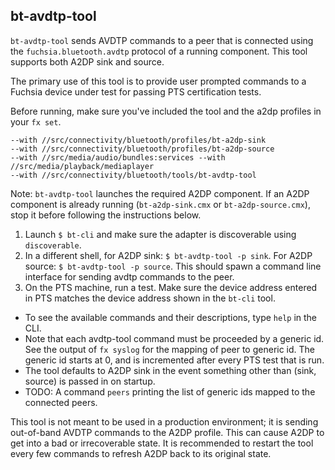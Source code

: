 ## bt-avdtp-tool

`bt-avdtp-tool` sends AVDTP commands to a peer that is connected using the `fuchsia.bluetooth.avdtp`
protocol of a running component. This tool supports both A2DP sink and source.

The primary use of this tool is to provide user prompted commands to a
Fuchsia device under test for passing PTS certification tests.

Before running, make sure you've included the tool and the a2dp profiles in your `fx set`.
```
--with //src/connectivity/bluetooth/profiles/bt-a2dp-sink
--with //src/connectivity/bluetooth/profiles/bt-a2dp-source
--with //src/media/audio/bundles:services --with //src/media/playback/mediaplayer
--with //src/connectivity/bluetooth/tools/bt-avdtp-tool
```

Note: `bt-avdtp-tool` launches the required A2DP component. If an A2DP component
is already running (`bt-a2dp-sink.cmx` or `bt-a2dp-source.cmx`), stop it before
following the instructions below.

1) Launch `$ bt-cli` and make sure the adapter is discoverable using `discoverable`.
2) In a different shell, for A2DP sink: `$ bt-avdtp-tool -p sink`. For A2DP source:
`$ bt-avdtp-tool -p source`. This should spawn a command line interface for sending avdtp
commands to the peer.
3) On the PTS machine, run a test. Make sure the device address entered in PTS matches
the device address shown in the `bt-cli` tool.

* To see the available commands and their descriptions, type `help` in the CLI.
* Note that each avdtp-tool command must be proceeded by a generic id. See the output
of `fx syslog` for the mapping of peer to generic id. The generic id starts at 0, and
is incremented after every PTS test that is run.
* The tool defaults to A2DP sink in the event something other than (sink, source) is passed
in on startup.
* TODO: A command `peers` printing the list of generic ids mapped to the connected peers.

This tool is not meant to be used in a production environment; it is sending out-of-band
AVDTP commands to the A2DP profile. This can cause A2DP to get into a bad or irrecoverable state.
It is recommended to restart the tool every few commands to refresh A2DP back to its
original state.